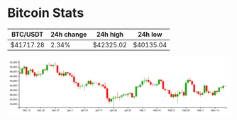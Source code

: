 # Bitcoin Stats

BTC/USDT|24h change|24h high|24h low|
|---|---|---|---|
|$41717.28|2.34%|$42325.02|$40135.04|

<img src="./chart.svg">
